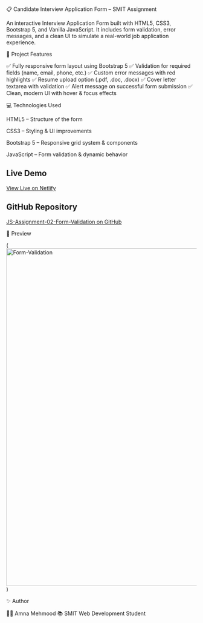 📋 Candidate Interview Application Form – SMIT Assignment

An interactive Interview Application Form built with HTML5, CSS3, Bootstrap 5, and Vanilla JavaScript.
It includes form validation, error messages, and a clean UI to simulate a real-world job application experience.

🧠 Project Features

✅ Fully responsive form layout using Bootstrap 5
✅ Validation for required fields (name, email, phone, etc.)
✅ Custom error messages with red highlights
✅ Resume upload option (.pdf, .doc, .docx)
✅ Cover letter textarea with validation
✅ Alert message on successful form submission
✅ Clean, modern UI with hover & focus effects

💻 Technologies Used

HTML5 – Structure of the form

CSS3 – Styling & UI improvements

Bootstrap 5 – Responsive grid system & components

JavaScript – Form validation & dynamic behavior

##  Live Demo
[View Live on Netlify](https://form-validation-js-2.netlify.app/)

##  GitHub Repository
[JS-Assignment-02-Form-Validation on GitHub](https://github.com/Amna7877/JS-Assignment-02-Form-Validation)

📸 Preview

(<img width="1908" height="892" alt="Form-Validation" src="https://github.com/user-attachments/assets/bc0a9d94-0808-47e5-b6e9-69e7d01bc970" />
)

✨ Author

👩‍💻 Amna Mehmood
📚 SMIT Web Development Student
